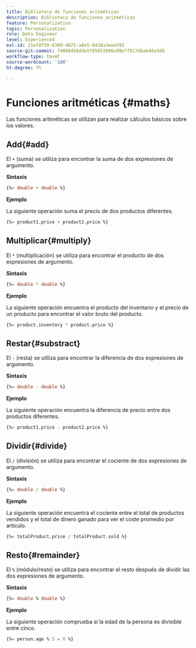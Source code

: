```yaml
---
title: Biblioteca de funciones aritméticas
description: Biblioteca de funciones aritméticas
feature: Personalization
topic: Personalization
role: Data Engineer
level: Experienced
exl-id: 21ef8f50-8389-4675-a8e5-0438a3eee592
source-git-commit: f4068450dde5f85652096c09e7f817dbab40a3d8
workflow-type: tm+mt
source-wordcount: '180'
ht-degree: 7%

---
```


# Funciones aritméticas {#maths}

Las funciones aritméticas se utilizan para realizar cálculos básicos sobre los valores.

## Add{#add}

El `+` (suma) se utiliza para encontrar la suma de dos expresiones de argumento.

**Sintaxis**

```sql
{%= double + double %}
```

**Ejemplo**

La siguiente operación suma el precio de dos productos diferentes.

```sql
{%= product1.price + product2.price %}
```

## Multiplicar{#multiply}

El `*` (multiplicación) se utiliza para encontrar el producto de dos expresiones de argumento.

**Sintaxis**

```sql
{%= double * double %}
```

**Ejemplo**

La siguiente operación encuentra el producto del inventario y el precio de un producto para encontrar el valor bruto del producto.

```sql
{%= product.inventory * product.price %}
```

## Restar{#substract}

El `-` (resta) se utiliza para encontrar la diferencia de dos expresiones de argumento.

**Sintaxis**

```sql
{%= double - double %}
```

**Ejemplo**

La siguiente operación encuentra la diferencia de precio entre dos productos diferentes.

```sql
{%= product1.price - product2.price %}
```

## Dividir{#divide}

El `/` (división) se utiliza para encontrar el cociente de dos expresiones de argumento.

**Sintaxis**

```sql
{%= double / double %}
```

**Ejemplo**

La siguiente operación encuentra el cociente entre el total de productos vendidos y el total de dinero ganado para ver el coste promedio por artículo.

```sql
{%= totalProduct.price / totalProduct.sold %}
```

## Resto{#remainder}

El `%` (módulo/resto) se utiliza para encontrar el resto después de dividir las dos expresiones de argumento.

**Sintaxis**

```sql
{%= double % double %}
```

**Ejemplo**

La siguiente operación comprueba si la edad de la persona es divisible entre cinco.

```sql
{%= person.age % 5 = 0 %}
```
